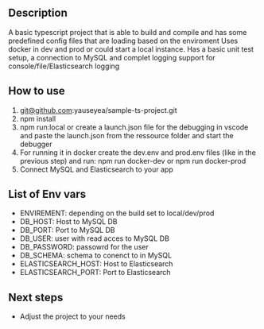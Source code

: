 ## Description

A basic typescript project that is able to build and compile and has some predefined config files that are loading based on the enviroment
Uses docker in dev and prod or could start a local instance.
Has a basic unit test setup, a connection to MySQL and complet logging support for console/file/Elasticsearch logging

## How to use

1. git@github.com:yauseyea/sample-ts-project.git
2. npm install
3. npm run:local or create a launch.json file for the debugging in vscode and paste the launch.json from the ressource folder and start the debugger
4. For running it in docker create the dev.env and prod.env files (like in the previous step) and run: npm run docker-dev or npm run docker-prod
5. Connect MySQL and Elasticsearch to your app

## List of Env vars

-  ENVIREMENT: depending on the build set to local/dev/prod
-  DB_HOST: Host to MySQL DB
-  DB_PORT: Port to MySQL DB
-  DB_USER: user with read acces to MySQL DB
-  DB_PASSWORD: passowrd for the user
-  DB_SCHEMA: schema to conenct to in MySQL
-  ELASTICSEARCH_HOST: Host to Elasticsearch
-  ELASTICSEARCH_PORT: Port to Elasticsearch

## Next steps

-  Adjust the project to your needs
